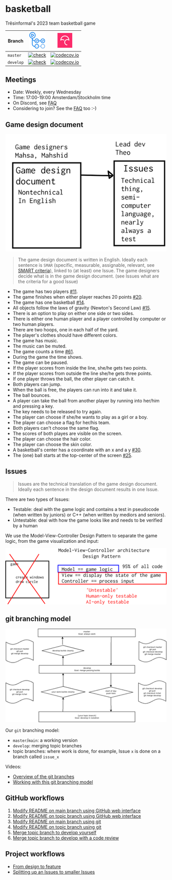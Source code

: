# basketball
Trêsinformal's 2023 team basketball game 

Branch      |[![GitHub Actions logo](GitHubActions.png)](https://github.com/tresinformal/basketball/actions)|[![Codecov logo](Codecov.png)](https://www.codecov.io)
------------|-----------------------------------------------------------------------------------------------------|-------------------------------------------------------------------------------------------------------------------------------------------------------
`master`    |[![check](https://github.com/tresinformal/basketball/actions/workflows/check.yml/badge.svg?branch=main)](https://github.com/tresinformal/basketball/actions/workflows/check.yml)   |[![codecov.io](https://codecov.io/github/tresinformal/basketball/coverage.svg?branch=master)](https://codecov.io/github/tresinformal/basketball/branch/master)
`develop`   |[![check](https://github.com/tresinformal/basketball/actions/workflows/check.yml/badge.svg?branch=develop)](https://github.com/tresinformal/basketball/actions/workflows/check.yml)  |[![codecov.io](https://codecov.io/github/tresinformal/basketball/coverage.svg?branch=develop)](https://codecov.io/github/tresinformal/basketball/branch/develop)

## Meetings

 * Date: Weekly, every Wednesday
 * Time: 17:00-19:00 Amsterdam/Stockholm time
 * On Discord, see [FAQ](faq.md)
 * Considering to join? See the [FAQ](faq.md) too :-)

## Game design document

![](design_document_and_issues.png)

> The game design document is written in English.
> Ideally each sentence is `SMAR` (specific, measurable, assignable, relevant,
> see [SMART criteria](https://en.wikipedia.org/wiki/SMART_criteria)),
> linked to (at least) one Issue.
> The game designers decide what is in the game design document.
> (see Issues what are the criteria for a good Issue)

- The game has two players [#11](https://github.com/tresinformal/basketball/issues/11).
- The game finishes when either player reaches 20 points [#20](https://github.com/tresinformal/basketball/issues/23).
- The game has one basketball [#14](https://github.com/tresinformal/basketball/issues/14).
- All objects follow the laws of gravity (Newton's Second Law) [#15](https://github.com/tresinformal/basketball/issues/15).
- There is an option to play on either one side or two sides.
- There is either one human player and a player controlled by computer or two human players.
- There are two hoops, one in each half of the yard. 
- The player's clothes should have different colors. 
- The game has music.
- The music can be muted.
- The game counts a time [#61](https://github.com/tresinformal/basketball/issues/61). 
- During the game the time shows. 
- The game can be paused. 
- If the player scores from inside the line, she/he gets two points. 
- If the player scores from outside the line she/he gets three points.
- If one player throws the ball, the other player can catch it. 
- Both players can jump. 
- When the ball is free, the players can run into it and take it. 
- The ball bounces.
- A player can take the ball from another player by running into her/him and pressing a key.
- The key needs to be released to try again. 
- The player can choose if she/he wants to play as a girl or a boy. 
- The player can choose a flag for her/his team. 
- Both players can't choose the same flag.
- The scores of both playes are visible on the screen.
- The player can choose the hair color. 
- The player can choose the skin color.
- A basketball's center has a coordinate with an x and a y [#30](https://github.com/tresinformal/basketball/issues/30).
- The (one) ball starts at the top-center of the screen [#25](https://github.com/tresinformal/basketball/issues/25).

## Issues

> Issues are the technical translation of the game design document.
> Ideally each sentence in the design document results in one Issue.

There are two types of Issues:

 * Testable: deal with the game logic and 
   contains a test in pseudocode (when written by juniors) or 
   C++ (when written by mediors and seniors).
 * Untestable: deal with how the game looks like
   and needs to be verified by a human

We use the Model-View-Controller Design Pattern to separate the game logic,
from the game visualization and input:

![](mvc.png)

## git branching model

![](git_branches.png)

Our `git` branching model:

 * `master`/`main`: a working version
 * `develop`: merging topic branches
 * topic branches: where work is done,
   for example, Issue `x` is done on 
   a branch called `issue_x`

Videos:

 * [Overview of the git branches](https://youtu.be/trLafZpD1Tg?si=ZliLdIQ8KXDW7xjq)
 * [Working with this git branching model](https://youtu.be/pM520_JLR6w?si=1pvh5uUjXFJPPqGZ)

## GitHub workflows

  1. [Modify README on main branch using GitHub web interface](https://youtu.be/xBH2xZoKof4?si=ohdG6-y8lzarSqIa)
  2. [Modify README on topic branch using GitHub web interface](https://youtu.be/vPyHWsnbXw8?si=XjD6a3WDY44I97Se)
  3. [Modify README on main branch using git](https://youtu.be/A85wZTiCMTc?si=oUyrg_53gVlqEanb)
  4. [Modify README on topic branch using git](https://youtu.be/ZkfjAfu9Wo4?si=myBTkJ179n9fXHrS)
  5. [Merge topic branch to develop yourself](https://youtu.be/1fKdU1m3Uug?si=qox0K-EdZ-tDpcRY)
  6. [Merge topic branch to develop with a code review](https://youtu.be/VexyXysb-BM?si=uCOuqCVuZ_ylsUtI)

## Project workflows

 * [From design to feature](https://youtu.be/f-rzfZtsPKU)
 * [Splitting up an Issues to smaller Issues](https://youtu.be/mhIBXfxVxIU)
